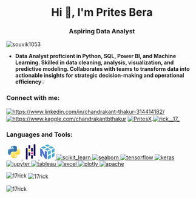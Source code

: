 <h1 align="center">Hi 👋, I'm Prites Bera</h1>
<h3 align="center">Aspiring Data Analyst </h3>

<p align="left"> <img src="https://komarev.com/ghpvc/?username=souvik1053&label=Profile%20views&color=0e75b6&style=flat" alt="souvik1053" /> </p>

- **Data Analyst proficient in Python, SQL, Power BI, and Machine Learning. Skilled in data cleaning, analysis, visualization, and predictive modeling. Collaborates with teams to transform data into actionable insights for strategic decision-making and operational efficiency**💡


<h3 align="left">Connect with me:</h3>
<p align="left">
<a href="https://www.linkedin.com/in/prites-306459237/" target="blank"><img align="center" src="https://raw.githubusercontent.com/rahuldkjain/github-profile-readme-generator/master/src/images/icons/Social/linked-in-alt.svg" alt="https://www.linkedin.com/in/chandrakant-thakur-314414182/" height="30" width="40" /></a>
<a href="https://www.kaggle.com/pritesbera" target="blank"><img align="center" src="https://raw.githubusercontent.com/rahuldkjain/github-profile-readme-generator/master/src/images/icons/Social/kaggle.svg" alt="https://www.kaggle.com/chandrakantbthakur" height="30" width="40" /></a>
<a href="https://x.com/PritesX" target="_blank">
  <img align="center" src="https://raw.githubusercontent.com/17rick/17rick/main/assets/[X_logo.png](https://img.freepik.com/free-vector/new-twitter-logo-x-icon-black-background_1017-45427.jpg)" alt="PritesX" height="30" width="40" />
</a>
<a href="https://www.instagram.com/rick__17_/" target="_blank">
  <img align="center" src="https://raw.githubusercontent.com/rahuldkjain/github-profile-readme-generator/master/src/images/icons/Social/instagram.svg" alt="rick__17_" height="30" width="40" />
</a>
</p>

<h3 align="left">Languages and Tools:</h3>
<p align="left"> 
  <a href="https://www.python.org" target="_blank" rel="noreferrer"> 
    <img src="https://raw.githubusercontent.com/devicons/devicon/master/icons/python/python-original.svg" alt="python" width="40" height="40"/> 
  </a> 
  <a href="https://pandas.pydata.org/" target="_blank" rel="noreferrer"> 
    <img src="https://raw.githubusercontent.com/devicons/devicon/2ae2a900d2f041da66e950e4d48052658d850630/icons/pandas/pandas-original.svg" alt="pandas" width="40" height="40"/> 
  </a> 
  <a href="https://numpy.org/" target="_blank" rel="noreferrer"> 
    <img src="https://raw.githubusercontent.com/devicons/devicon/master/icons/numpy/numpy-original.svg" alt="numpy" width="40" height="40"/> 
  </a> 
  <a href="https://scikit-learn.org/" target="_blank" rel="noreferrer"> 
    <img src="https://upload.wikimedia.org/wikipedia/commons/0/05/Scikit_learn_logo_small.svg" alt="scikit_learn" width="40" height="40"/> 
  </a> 
  <a href="https://seaborn.pydata.org/" target="_blank" rel="noreferrer"> 
    <img src="https://seaborn.pydata.org/_images/logo-mark-lightbg.svg" alt="seaborn" width="40" height="40"/> 
  </a> 
  <a href="https://www.tensorflow.org" target="_blank" rel="noreferrer"> 
    <img src="https://www.vectorlogo.zone/logos/tensorflow/tensorflow-icon.svg" alt="tensorflow" width="40" height="40"/> 
  </a> 
  <a href="https://keras.io/" target="_blank" rel="noreferrer"> 
    <img src="https://keras.io/img/logo.png" alt="keras" width="40" height="40"/> 
  </a> 
 
  </a> 
  <a href="https://jupyter.org/" target="_blank" rel="noreferrer"> 
    <img src="https://jupyter.org/assets/homepage/main-logo.svg" alt="jupyter" width="40" height="40"/> 
  </a> 
  <a href="https://www.tableau.com/" target="_blank" rel="noreferrer"> 
    <img src="https://encrypted-tbn0.gstatic.com/images?q=tbn:ANd9GcRIdD07Wmb_onuF5t2hwRKrBH7HYc7fCE0A0A&s" alt="tableau" width="40" height="40"/> 
  </a> 
  <a href="https://www.microsoft.com/en-us/microsoft-365/excel" target="_blank" rel="noreferrer"> 
    <img src="https://encrypted-tbn0.gstatic.com/images?q=tbn:ANd9GcSD4lkgTaFtjkK6L66jnBQtI4tL57CmU_vhzA&s" alt="excel" width="40" height="40"/> 
  </a> 
  <a href="https://plotly.com/" target="_blank" rel="noreferrer"> 
    <img src="https://encrypted-tbn0.gstatic.com/images?q=tbn:ANd9GcR6UTPV9TTPThzYSFv8Ps9o4hdlr84SRn_f5g&s" alt="plotly" width="40" height="40"/> 
  </a>
  <a href="https://www.apache.org/" target="_blank" rel="noreferrer"> 
    <img src="https://www.vectorlogo.zone/logos/apache/apache-icon.svg" alt="apache" width="40" height="40"/> 
  </a> 
</p>


<p><img align="left" src="https://github-readme-stats.vercel.app/api/top-langs?username=souvik1053&show_icons=true&locale=en&layout=compact" alt="17rick" /></p>

<p>&nbsp;<img align="center" src="https://github-readme-stats.vercel.app/api?username=souvik1053&show_icons=true&locale=en" alt="17rick" /></p>

<p><img align="center" src="https://github-readme-streak-stats.herokuapp.com/?user=souvik1053" alt="17rick" /></p>

